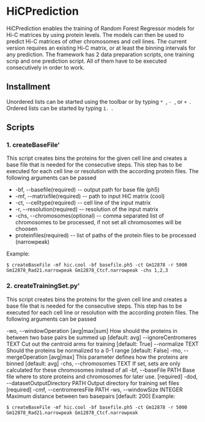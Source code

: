 # HiCPrediction
HiCPrediction enables the training of Random Forest Regressor models for Hi-C matrices by using protein levels. The models can then be used to predict Hi-C matrices of other chromosomes and cell lines. The current version requires an existing Hi-C matrix, or at least the binning intervals for any prediction. The framework has 2 data preparation scripts, one training scrip and one prediction script. All of them have to be executed consecutively in order to work. 
## Installment
Unordered lists can be started using the toolbar or by typing `* `, `- `, or `+ `. Ordered lists can be started by typing `1. `.

## Scripts

### 1. createBaseFile'
This script creates bins the proteins for the given cell line and creates a base file that is needed for the consecutive steps. This step has to be executed for each cell line or resolution with the according protein files.
The following arguments can be passed
* -bf, --basefile(required) --
                              output path for base file  (ph5)
* -mf,  --matrixfile(required) -- 
                              path to input HiC matrix (cool)                                                        
* -ct, --celltype(required) -- 
                              cell line of the input matrix                                                
* -r, --resolution(required) -- 
                              resolution of the input matrix                                          
* -chs, --chromosomes(optional) -- 
                              comma separated list of chromosomes to be processed, if not set all chromosomes will be choosen
* proteinfiles(required) -- 
                              list of paths of the protein files to be processed  (narrowpeak)      


Example:
```
$ createBaseFile -mf hic.cool -bf basefile.ph5 -ct Gm12878 -r 5000 Gm12878_Rad21.narrowpeak Gm12878_Ctcf.narrowpeak -chs 1,2,3
```
### 2. createTrainingSet.py'
This script creates bins the proteins for the given cell line and creates a base file that is needed for the consecutive steps. This step has to be executed for each cell line or resolution with the according protein files.
The following arguments can be passed

 -wo, --windowOperation [avg|max|sum]
                                  How should the proteins in between two base
                                  pairs be summed up  [default: avg]
  --ignoreCentromeres TEXT        Cut out the centroid arms for training
                                  [default: True]
  --normalize TEXT                Should the proteins be normalized to a 0-1
                                  range  [default: False]
  -mo, --mergeOperation [avg|max]
                                  This parameter defines how the proteins are
                                  binned  [default: avg]
  -chs, --chromosomes TEXT        If set, sets are only calculated for these
                                  chromosomes instead of all
  -bf, --baseFile PATH            Base file where to store proteins and
                                  chromosomes for later use.  [required]
  -dod, --datasetOutputDirectory PATH
                                  Output directory for training set files
                                  [required]
  -cmf, --centromeresFile PATH
  -ws, --windowSize INTEGER       Maximum distance between two basepairs
                                  [default: 200]
Example:
```
$ createBaseFile -mf hic.cool -bf basefile.ph5 -ct Gm12878 -r 5000 Gm12878_Rad21.narrowpeak Gm12878_Ctcf.narrowpeak
```

